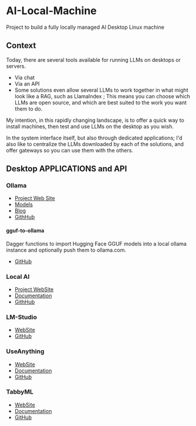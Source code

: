 # AI-Local-Machine
Project to build a fully locally managed AI Desktop Linux machine
## Context
Today, there are several tools available for running LLMs on desktops or servers. 
- Via chat 
- Via an API 
- Some solutions even allow several LLMs to work together in what might look like a RAG, such as LlamaIndex ;
This means you can choose which LLMs are open source, and which are best suited to the work you want them to do.

My intention, in this rapidly changing landscape, is to offer a quick way to install machines, then test and use LLMs on the desktop as you wish.  

In the system interface itself, but also through dedicated applications; 
I'd also like to centralize the LLMs downloaded by each of the solutions, and offer gateways so you can use them with the others.

## Desktop APPLICATIONS and API

### Ollama
- [Project Web Site](https://ollama.com/)
- [Models](https://ollama.com/library)
- [Blog](https://ollama.com/blog)
- [GithHub](https://github.com/ollama/ollama)
  
#### gguf-to-ollama
Dagger functions to import Hugging Face GGUF models into a local ollama instance and optionally push them to ollama.com.
- [GitHub](https://github.com/adrienbrault/hf-gguf-to-ollama)

### Local AI
- [Project WebSite](https://localai.io)
- [Documentation](https://localai.io/docs/)
- [GithHub](https://github.com/mudler/LocalAI)
  
### LM-Studio
- [WebSite](https://lmstudio.ai/)
- [GitHub](https://github.com/lmstudio-ai)

### UseAnything
- [WebSite](https://useanything.com/)
- [Documentation](https://docs.useanything.com/)
- [GitHub](https://github.com/Mintplex-Labs/anything-llm)

### TabbyML
- [WebSite](https://tabby.tabbyml.com/)
- [Documentation](https://tabby.tabbyml.com/docs/getting-started)
- [GitHub](https://github.com/TabbyML/tabby)
